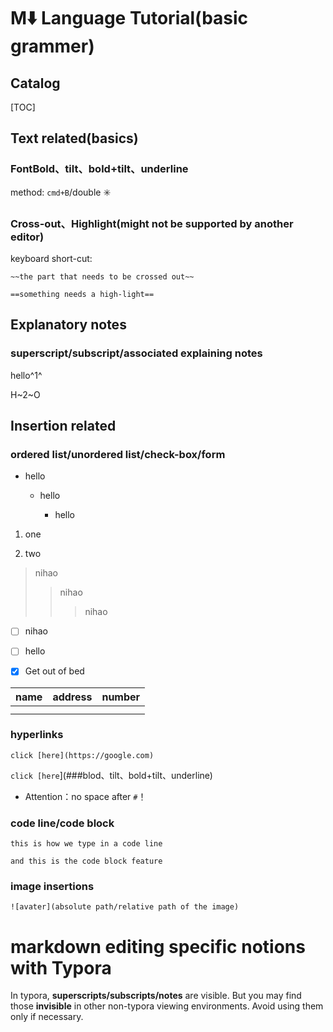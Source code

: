 # M⬇️ Language Tutorial(basic grammer)

## Catalog

[TOC]

## Text related(basics)

### FontBold、tilt、bold+tilt、underline

method: `cmd+B`/double ✳️

### Cross-out、Highlight(might not be supported by another editor)

keyboard short-cut:

`~~the part that needs to be crossed out~~`

`==something needs a high-light==`

## Explanatory notes

### superscript/subscript/associated explaining notes

hello^1^

[^1]: a greeting word used widely in daily life

H~2~O

## Insertion related

### ordered list/unordered list/check-box/form

- hello

  - hello

    - hello

1. one

2. two

   

> nihao 
>
> > nihao
> >
> > > nihao



- [ ] nihao
- [ ] hello
- [x] Get out of bed



| name | address | number |
| ---- | ------- | ------ |
|      |         |        |
|      |         |        |



### hyperlinks

`click [here](https://google.com)`

`click [here`](###blod、tilt、bold+tilt、underline)

- Attention：no space after `#`！



### code line/code block 

`this is how we type in a code line`

```natural
and this is the code block feature
```



### image insertions

```
![avater](absolute path/relative path of the image)
```







# markdown editing  specific notions with Typora

In typora, **superscripts/subscripts/notes** are visible. But you may find those **invisible** in other non-typora viewing environments. Avoid using them only if necessary.

